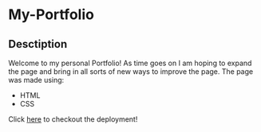 # My-Portfolio

## Desctiption

Welcome to my personal Portfolio! As time goes on I am hoping to expand the page and bring in all sorts of new ways to improve the page.
The page was made using:

- HTML
- CSS

Click [here](https://stephenfike.github.io/My-Portfolio/) to checkout the deployment!
